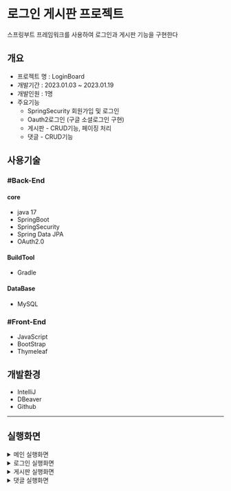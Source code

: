 # 로그인 게시판 프로젝트
 스프링부트 프레임워크를 사용하여 로그인과 게시판 기능을 구현한다

## 개요
- 프로젝트 명 : LoginBoard
- 개발기간 : 2023.01.03 ~ 2023.01.19
- 개발인원 :  1명
- 주요기능
   - SpringSecurity 회원가입 및 로그인
   - Oauth2로그인 (구글 소셜로그인 구현) 
   - 게시판 - CRUD기능, 페이징 처리
   - 댓글  - CRUD기능 
## 사용기술
### #Back-End
#### core
- java  17
- SpringBoot
- SpringSecurity
- Spring Data JPA
- OAuth2.0
#### BuildTool
- Gradle
#### DataBase
- MySQL

### #Front-End
- JavaScript
- BootStrap
- Thymeleaf

## 개발환경
- IntelliJ
- DBeaver
- Github
---
## 실행화면
<details>
<summary>메인 실행화면</summary>

#### 1.비로그인 메인화면

 ![스크린샷 2024-01-11 214959](https://github.com/kimhyunkyuo/LoginBoard/assets/131740127/2bcadb1d-6284-4ee8-83c9-084886fccc44)

#### 2.로그인 메인화면 (로그인 완료시 마이페이지와 로그아웃 버튼으로 변경됨)
![스크린샷 2024-01-30 125809](https://github.com/kimhyunkyuo/LoginBoard/assets/131740127/f41c0c05-dc9d-4a56-9e4e-d3cf02ef667e)

</details>

<details>
<summary>로그인 실행화면</summary>

#### 1.회원가입 화면

![스크린샷 2024-01-11 215235](https://github.com/kimhyunkyuo/LoginBoard/assets/131740127/31f7b692-c1f8-4beb-9ca8-7d9ab58fa8fa)
![스크린샷 2024-01-30 143332](https://github.com/kimhyunkyuo/LoginBoard/assets/131740127/e956e0f8-e5d4-40d6-bc77-a94936f0f658)
###### 회원가입시 유효성 검사를 진행하여 회원가입을 진행함

#### 2.로그인 화면
![스크린샷 2024-01-30 153509](https://github.com/kimhyunkyuo/LoginBoard/assets/131740127/8a0b394c-99fb-4054-b0d3-cbfdb2e6219e)
![스크린샷 2024-01-11 215217](https://github.com/kimhyunkyuo/LoginBoard/assets/131740127/4726949d-7a8f-4035-9fd1-8b7a0ea11347)
##### 로그인시 아이디/비밀번호 검사를 진행하여 로그인을 진행함

#### 2-1 Oauth2 화면 (소셜로그인)
![스크린샷 2024-01-11 215421](https://github.com/kimhyunkyuo/LoginBoard/assets/131740127/4a129c0c-4271-441e-a163-3afc79c00e37)

</details>


<details>
<summary>게시판 실행화면</summary>

 #### 1.게시판 전체목록

 ![스크린샷 2024-01-31 221715](https://github.com/kimhyunkyuo/LoginBoard/assets/131740127/af561905-b251-46e0-8360-88d56cf58f0d)
##### 페이징 처리와 전체목록을 확인할 수 있다.
 
#### 2.게시글 등록
![스크린샷 2024-01-31 221039](https://github.com/kimhyunkyuo/LoginBoard/assets/131740127/0822cfa0-72a1-43a3-9463-a42fe186076c)
##### 로그인한 사용자만 게시글을 작성할 수 있고 비로그인 사용자가 글쓰기 버튼을 클릭시 로그인 화면으로 넘어간다.

#### 3.게시글 상세화면
![스크린샷 2024-01-31 222320](https://github.com/kimhyunkyuo/LoginBoard/assets/131740127/df1c2cd2-0055-42f1-a268-58f80e8bb90e)
##### 글을 작성한 사용자가 아닌 다른 사용자가 상세보기 접근시 리스트 버튼만 나타난다.

![스크린샷 2024-01-31 222804](https://github.com/kimhyunkyuo/LoginBoard/assets/131740127/26414a78-9a53-4a5c-b901-76e8592f7d58)
##### 글을 작성한 사용자와 일치할시 수정 삭제버튼이 나타난다.

#### 4.게시글 수정화면
![스크린샷 2024-01-31 223156](https://github.com/kimhyunkyuo/LoginBoard/assets/131740127/e2ed9151-1c6d-479f-a68a-81e5a03ad762)
![스크린샷 2024-01-31 223218](https://github.com/kimhyunkyuo/LoginBoard/assets/131740127/6236d3de-fdbe-43f3-8cfc-159115d556b5)
##### 글을 수정시 제목과 내용만 수정이 가능하고 수정버튼을 클릭시 수정된 게시판 상세보기화면으로 넘어간다. 

#### 5.게시글 삭제화면
![스크린샷 2024-01-31 223811](https://github.com/kimhyunkyuo/LoginBoard/assets/131740127/6e09a19e-012c-4ed6-80cb-122ff0e6d7ba)
##### 삭제버튼을 클릭시 삭제확인 여부를 확인하고 삭제를 진행한다.
</details>

<details>
<summary>댓글 실행화면</summary>

#### 1.댓글 작성화면
![image](https://github.com/kimhyunkyuo/LoginBoard/assets/131740127/19c36a03-6c84-4395-8af1-2bd9700aea41)
![image](https://github.com/kimhyunkyuo/LoginBoard/assets/131740127/0dc9896b-2821-412c-972c-39049c8eb3fc)
##### 댓글을 작성한 사용자만 수정,삭제 버튼이 나타난다.

#### 2.댓글 수정화면
![image](https://github.com/kimhyunkyuo/LoginBoard/assets/131740127/df33c7a5-9f56-430d-9063-0b69076d703e)
![image](https://github.com/kimhyunkyuo/LoginBoard/assets/131740127/5c47c33b-4585-4ddb-a9f6-dd5f9237e312)
##### 댓글 수정버튼 클릭시 수정할 수 있는 칸이 나타나고 수정을 진행한다.

#### 3.댓글 삭제화면
![image](https://github.com/kimhyunkyuo/LoginBoard/assets/131740127/8f01a3dc-8ba8-447b-8c3f-38e5b9d7f23b)
##### 댓글 삭제버튼 클릭시 삭제확인 여부를 확인하고 삭제를 진행한다.

</details>
